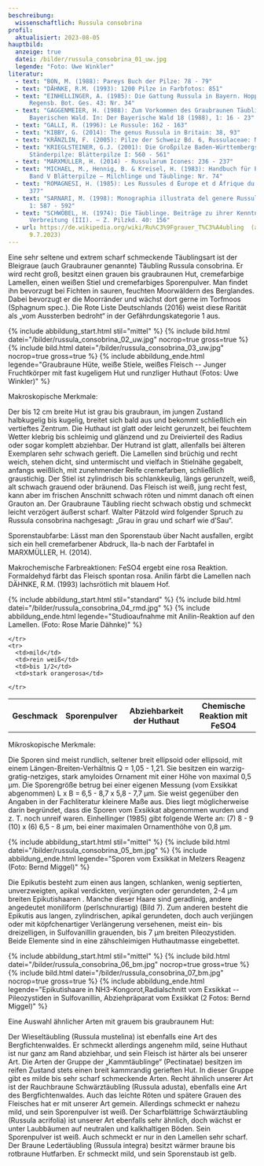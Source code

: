 ```yaml
---
beschreibung:
  wissenschaftlich: Russula consobrina
profil:
  aktualisiert: 2023-08-05
hauptbild:
  anzeige: true
  datei: /bilder/russula_consobrina_01_uw.jpg
  legende: "Foto: Uwe Winkler"
literatur:
  - text: "BON, M. (1988): Pareys Buch der Pilze: 78 - 79"
  - text: "DÄHNKE, R.M. (1993): 1200 Pilze in Farbfotos: 851"
  - text: "EINHELLINGER, A. (1985): Die Gattung Russula in Bayern. Hoppea, Denkschr.
      Regensb. Bot. Ges. 43: Nr. 34"
  - text: "GAGGENMEIER, H. (1988): Zum Vorkommen des Graubraunen Täublings im
      Bayerischen Wald. In: Der Bayerische Wald 18 (1988), 1: 16 - 23"
  - text: "GALLI, R. (1996): Le Russule: 162 - 163"
  - text: "KIBBY, G. (2014): The genus Russula in Britain: 38, 93"
  - text: "KRÄNZLIN, F. (2005): Pilze der Schweiz Bd. 6, Russulaceae: Nr. 111"
  - text: "KRIEGLSTEINER, G.J. (2001): Die Großpilze Baden-Württembergs, Bd. 2.
      Ständerpilze: Blätterpilze I: 560 - 561"
  - text: "MARXMÜLLER, H. (2014) - Russularum Icones: 236 - 237"
  - text: "MICHAEL, M., Hennig, B. & Kreisel, H. (1983): Handbuch für Pilzfreunde
      Band V Blätterpilze – Milchlinge und Täublinge: Nr. 74"
  - text: "ROMAGNESI, H. (1985): Les Russules d ́Europe et d ́Afrique du Nord: 375 -
      377"
  - text: "SARNARI, M. (1998): Monographia illustrata del genere Russula in Europa
      1: 587 - 592"
  - text: "SCHWÖBEL, H. (1974): Die Täublinge. Beiträge zu ihrer Kenntnis und
      Verbreitung (III). – Z. Pilzkd. 40: 156"
  - url: https://de.wikipedia.org/wiki/Ru%C3%9Fgrauer_T%C3%A4ubling  (abgerufen am
      9.7.2023)
---
```

Eine sehr seltene und extrem scharf schmeckende Täublingsart ist der Bleigraue (auch Graubrauner genannte) Täubling Russula consobrina. Er wird recht groß, besitzt einen grauen bis graubraunen Hut, cremefarbige Lamellen, einen weißen Stiel und cremefarbiges Sporenpulver. Man findet ihn bevorzugt bei Fichten in sauren, feuchten Moorwäldern des Berglandes. Dabei bevorzugt er die Moorränder und wächst dort gerne im Torfmoos (Sphagnum spec.). Die Rote Liste Deutschlands (2016) weist diese Rarität als „vom Aussterben bedroht“ in der Gefährdungskategorie 1 aus.

{% include abbildung_start.html stil="mittel" %}
{% include bild.html datei="/bilder/russula_consobrina_02_uw.jpg" nocrop=true gross=true %}
{% include bild.html datei="/bilder/russula_consobrina_03_uw.jpg" nocrop=true gross=true %}
{% include abbildung_ende.html legende="Graubraune Hüte, weiße Stiele, weißes Fleisch -- Junger Fruchtkörper mit fast kugeligem Hut und runzliger Huthaut (Fotos: Uwe Winkler)" %}

Makroskopische Merkmale:

Der bis 12 cm breite Hut ist grau bis graubraun, im jungen Zustand halbkugelig bis kugelig, breitet sich bald aus und bekommt schließlich ein vertieftes Zentrum. Die Huthaut ist glatt oder leicht gerunzelt, bei feuchtem Wetter klebrig bis schleimig und glänzend und zu Dreivierteil des Radius oder sogar komplett abziehbar. Der Hutrand ist glatt, allenfalls bei älteren Exemplaren sehr schwach gerieft.
Die Lamellen sind brüchig und recht weich, stehen dicht, sind untermischt und vielfach in Stielnähe gegabelt, anfangs weißlich, mit zunehmender Reife cremefarben, schließlich graustichig. Der Stiel ist zylindrisch bis schlankkeulig, längs gerunzelt, weiß, alt schwach grauend oder bräunend. Das Fleisch ist weiß, jung recht fest, kann aber im frischen Anschnitt schwach röten und nimmt danach oft einen Grauton an. Der Graubraune Täubling riecht schwach obstig und schmeckt leicht verzögert äußerst scharf. Walter Pätzold wird folgender Spruch zu Russula consobrina nachgesagt: „Grau in grau und scharf wie d’Sau“.

Sporenstaubfarbe: Lässt man den Sporenstaub über Nacht ausfallen, ergibt sich ein hell cremefarbener Abdruck, IIa-b nach der Farbtafel in MARXMÜLLER, H. (2014).

Makrochemische Farbreaktionen: FeSO4 ergebt eine rosa Reaktion. Formaldehyd färbt das Fleisch spontan rosa. Anilin färbt die Lamellen nach DÄHNKE, R.M. (1993) lachsrötlich mit blauem Hof.

{% include abbildung_start.html stil="standard" %}
{% include bild.html datei="/bilder/russula_consobrina_04_rmd.jpg" %}
{% include abbildung_ende.html legende="Studioaufnahme mit Anilin-Reaktion auf den Lamellen. (Foto: Rose Marie Dähnke)" %}

<div class="table-responsive">
  <table class="table taeubling">
    <tr>
      <th rowspan="2">Geschmack</th>
      <th rowspan="2">Sporenpulver</th>
      <th rowspan="2">Abziehbarkeit der Huthaut</th>
      <th colspan="3" class="text-center">Chemische Reaktion mit FeSO4</th>
    </tr>
    <tr>
      
      
    </tr>
    <tr>
      <td>mild</td>
      <td>rein weiß</td>
      <td>bis 1/2</td>
      <td>stark orangerosa</td>
       
    </tr>
  </table>
</div>

Mikroskopische Merkmale:

Die Sporen sind meist rundlich, seltener breit ellipsoid oder ellipsoid, mit einem Längen-Breiten-Verhältnis Q = 1,05 - 1,21. Sie besitzen ein warzig-gratig-netziges, stark amyloides Ornament mit einer Höhe von maximal 0,5 µm. Die Sporengröße betrug bei einer eigenen Messung (vom Exsikkat abgenommen) L x B = 6,5 - 8,7 x 5,8 - 7,7 µm. Sie weist gegenüber den Angaben in der Fachliteratur kleinere Maße aus. Dies liegt möglicherweise darin begründet, dass die Sporen vom Exsikkat abgenommen wurden und z. T. noch unreif waren.
Einhellinger (1985) gibt folgende Werte an: (7) 8 - 9 (10) x (6) 6,5 - 8 µm, bei einer maximalen Ornamenthöhe von 0,8 µm.

{% include abbildung_start.html stil="mittel" %}
{% include bild.html datei="/bilder/russula_consobrina_05_bm.jpg" %}
{% include abbildung_ende.html legende="Sporen vom Exsikkat in Melzers Reagenz (Foto: Bernd Miggel)" %}

Die Epikutis besteht zum einen aus langen, schlanken, wenig septierten, unverzweigten, apikal verdickten, verjüngten oder gerundeten, 2-4 µm breiten Epikutishaaren . Manche dieser Haare sind geradlinig, andere angedeutet moniliform (perlschnurartig) (Bild 7). Zum anderen besteht die Epikutis aus langen, zylindrischen,  apikal gerundeten, doch auch verjüngen oder mit köpfchenartiger Verlängerung versehenen, meist ein- bis dreizelligen, in Sulfovanillin grauenden, bis 7 µm breiten Pileozystiden. Beide Elemente sind in eine zähschleimigen Huthautmasse eingebettet.

{% include abbildung_start.html stil="mittel" %}
{% include bild.html datei="/bilder/russula_consobrina_06_bm.jpg" nocrop=true gross=true %}
{% include bild.html datei="/bilder/russula_consobrina_07_bm.jpg" nocrop=true gross=true %}
{% include abbildung_ende.html legende="Epikutishaare in NH3-Kongorot,Radialschnitt vom Exsikkat -- Pileozystiden in Sulfovanillin, Abziehpräparat vom Exsikkat (2 Fotos: Bernd Miggel)" %}

Eine Auswahl ähnlicher Arten mit grauem bis graubraunem Hut:

Der Wieseltäubling (Russula mustelina) ist ebenfalls eine Art des Bergfichtenwaldes. Er schmeckt allerdings angenehm mild, seine Huthaut ist nur ganz am Rand abziehbar, und sein Fleisch ist härter als bei unserer Art.
Die Arten der Gruppe der „Kammtäublinge“ (Pectinatae) besitzen im reifen Zustand stets einen breit kammrandig gerieften Hut. In dieser Gruppe gibt es milde bis sehr scharf schmeckende Arten.
Recht ähnlich unserer Art ist der Rauchbraune Schwärztäubling (Russula adusta), ebenfalls eine Art des Bergfichtenwaldes. Auch das leichte Röten und spätere Grauen des Fleisches hat er mit unserer Art gemein. Allerdings schmeckt er nahezu mild, und sein Sporenpulver ist weiß.
Der Scharfblättrige Schwärztäubling (Russula acrifolia) ist  unserer Art ebenfalls sehr ähnlich, doch wächst er unter Laubbäumen auf neutralen und kalkhaltigen Böden. Sein Sporenpulver ist weiß. Auch schmeckt er nur in den Lamellen sehr scharf.
Der Braune Ledertäubling (Russula integra) besitzt wärmer braune bis rotbraune Hutfarben. Er schmeckt mild, und sein Sporenstaub ist gelb.